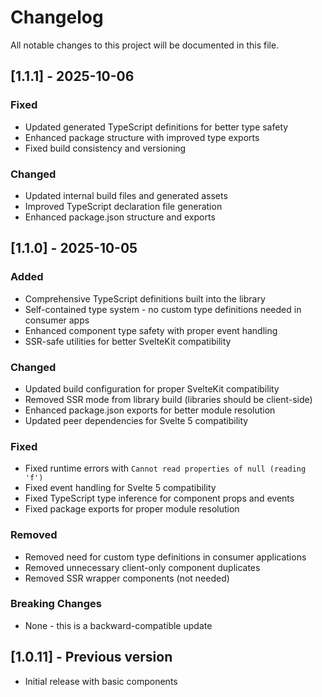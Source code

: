 # Changelog

All notable changes to this project will be documented in this file.

## [1.1.1] - 2025-10-06

### Fixed
- Updated generated TypeScript definitions for better type safety
- Enhanced package structure with improved type exports
- Fixed build consistency and versioning

### Changed
- Updated internal build files and generated assets
- Improved TypeScript declaration file generation
- Enhanced package.json structure and exports

## [1.1.0] - 2025-10-05

### Added
- Comprehensive TypeScript definitions built into the library
- Self-contained type system - no custom type definitions needed in consumer apps
- Enhanced component type safety with proper event handling
- SSR-safe utilities for better SvelteKit compatibility

### Changed
- Updated build configuration for proper SvelteKit compatibility
- Removed SSR mode from library build (libraries should be client-side)
- Enhanced package.json exports for better module resolution
- Updated peer dependencies for Svelte 5 compatibility

### Fixed
- Fixed runtime errors with `Cannot read properties of null (reading 'f')`
- Fixed event handling for Svelte 5 compatibility
- Fixed TypeScript type inference for component props and events
- Fixed package exports for proper module resolution

### Removed
- Removed need for custom type definitions in consumer applications
- Removed unnecessary client-only component duplicates
- Removed SSR wrapper components (not needed)

### Breaking Changes
- None - this is a backward-compatible update

## [1.0.11] - Previous version
- Initial release with basic components
